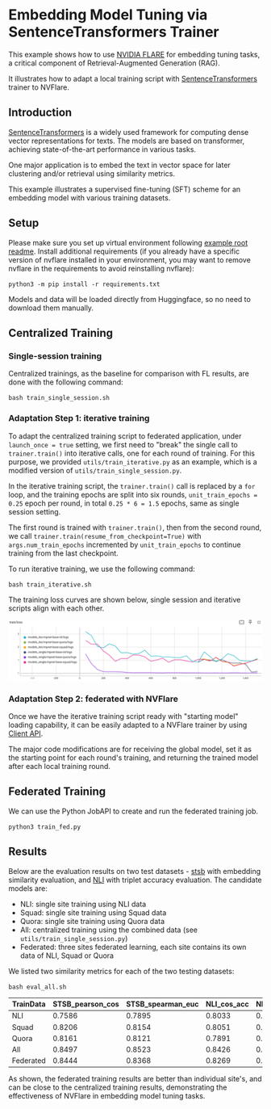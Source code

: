 # Embedding Model Tuning via SentenceTransformers Trainer
This example shows how to use [NVIDIA FLARE](https://nvidia.github.io/NVFlare) for embedding tuning tasks, a critical component of Retrieval-Augmented Generation (RAG). 

It illustrates how to adapt a local training script with [SentenceTransformers](https://github.com/UKPLab/sentence-transformers) trainer to NVFlare.

## Introduction 
[SentenceTransformers](https://sbert.net/) is a widely used framework for computing dense vector representations for texts. 
The models are based on transformer, achieving state-of-the-art performance in various tasks. 

One major application is to embed the text in vector space for later clustering and/or retrieval using similarity metrics.

This example illustrates a supervised fine-tuning (SFT) scheme for an embedding model with various training datasets.

## Setup
Please make sure you set up virtual environment following [example root readme](../../../README.md).
Install additional requirements (if you already have a specific version of nvflare installed in your environment, you may want to remove nvflare in the requirements to avoid reinstalling nvflare):
```
python3 -m pip install -r requirements.txt
```
Models and data will be loaded directly from Huggingface, so no need to download them manually.

## Centralized Training
### Single-session training
Centralized trainings, as the baseline for comparison with FL results, are done with the following command:
```
bash train_single_session.sh
```

### Adaptation Step 1: iterative training
To adapt the centralized training script to federated application, under `launch_once = true` setting, we first need to "break" the single call to `trainer.train()` into iterative calls, one for each round of training.
For this purpose, we provided `utils/train_iterative.py` as an example, which is a modified version of `utils/train_single_session.py`.

In the iterative training script, the `trainer.train()` call is replaced by a `for` loop, and the training epochs are split into six rounds, `unit_train_epochs = 0.25` epoch per round, in total `0.25 * 6 = 1.5` epochs, same as single session setting. 

The first round is trained with `trainer.train()`, then from the second round, 
we call `trainer.train(resume_from_checkpoint=True)` with `args.num_train_epochs` incremented by `unit_train_epochs` to continue training from the last checkpoint.

To run iterative training, we use the following command:
``` 
bash train_iterative.sh
```

The training loss curves are shown below, single session and iterative scripts align with each other. 

![iter_single](./figs/iter_single.png)

### Adaptation Step 2: federated with NVFlare
Once we have the iterative training script ready with "starting model" loading capability, it can be easily adapted to a NVFlare trainer by using [Client API](../../../hello-world/ml-to-fl/pt/README.md).

The major code modifications are for receiving the global model, set it as the starting point for each round's training, and returning the trained model after each local training round.

## Federated Training
We can use the Python JobAPI to create and run the federated training job.
```
python3 train_fed.py
```

## Results
Below are the evaluation results on two test datasets - [stsb](https://huggingface.co/datasets/sentence-transformers/stsb) with embedding similarity evaluation, and [NLI](https://huggingface.co/datasets/sentence-transformers/all-nli) with triplet accuracy evaluation. The candidate models are:
- NLI: single site training using NLI data
- Squad: single site training using Squad data
- Quora: single site training using Quora data
- All: centralized training using the combined data (see `utils/train_single_session.py`)
- Federated: three sites federated learning, each site contains its own data of NLI, Squad or Quora

We listed two similarity metrics for each of the two testing datasets:
```commandline
bash eval_all.sh
```
 

 TrainData | STSB_pearson_cos | STSB_spearman_euc | NLI_cos_acc | NLI_euc_acc
--- |------------------|-------------------|-------------| ---
NLI | 0.7586           | 0.7895            | 0.8033      | 0.8045
Squad | 0.8206           | 0.8154            | 0.8051      | 0.8042
Quora | 0.8161           | 0.8121            | 0.7891      | 0.7854
All | 0.8497           | 0.8523            | 0.8426      | 0.8384
Federated | 0.8444           | 0.8368            | 0.8269      |  0.8246

As shown, the federated training results are better than individual site's, and can be close to the centralized training results, demonstrating the effectiveness of NVFlare in embedding model tuning tasks.
